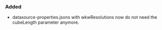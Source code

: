 ### Added
- datasource-properties.jsons with wkwResolutions now do not need the cubeLength parameter anymore.
